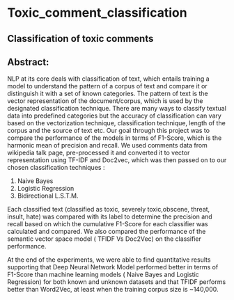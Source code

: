 # Toxic_comment_classification
## Classification of toxic comments

## Abstract:

NLP at its core deals with classification of text, which entails training a model to
understand the pattern of a corpus of text and compare it or distinguish it with a set of known
categories. The pattern of text is the vector representation of the document/corpus, which is
used by the designated classification technique. There are many ways to classify textual data
into predefined categories but the accuracy of classification can vary based on the vectorization
technique, classification technique, length of the corpus and the source of text etc. Our goal
through this project was to compare the performance of the models in terms of F1-Score,
which is the harmonic mean of precision and recall. We used comments data from wikipedia
talk page, pre-processed it and converted it to vector representation using TF-IDF and Doc2vec,
which was then passed on to our chosen classification techniques :

1. Naive Bayes
2. Logistic Regression
3. Bidirectional L.S.T.M.

Each classified text (classified as toxic, severely toxic,obscene, threat, insult, hate) was
compared with its label to determine the precision and recall based on which the cumulative
F1-Score for each classifier was calculated and compared.
We also compared the performance of the semantic vector space model ( TFIDF Vs Doc2Vec) on
the classifier performance.

At the end of the experiments, we were able to find quantitative results supporting that Deep
Neural Network Model performed better in terms of F1-Score than machine learning models (
Naive Bayes and Logistic Regression) for both known and unknown datasets and that TFIDF
performs better than Word2Vec, at least when the training corpus size is ~140,000.
